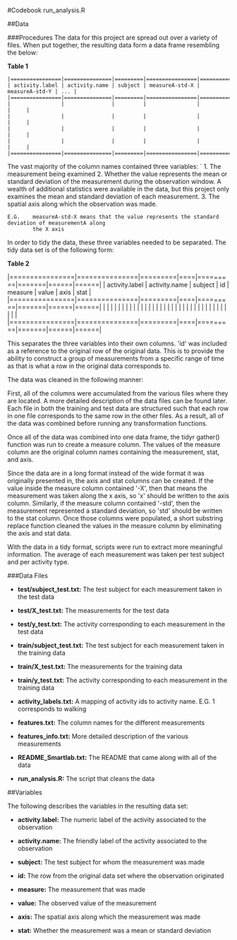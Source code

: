 #Codebook
run_analysis.R

##Data

###Procedures
The data for this project are spread out over a variety of files. When put together, the resulting data
form a data frame resembling the below:

**Table 1**
```
|================|===============|=========|================|================|=====|
| activity.label | activity.name | subject | measureA-std-X | measureA-std-Y | ... |
|================|===============|=========|================|================|=====|
|                |               |         |                |                |     |
|                |               |         |                |                |     |             
|                |               |         |                |                |     |             
|                |               |         |                |                |     |             
|================|===============|=========|================|================|=====|
```
The vast majority of the column names contained three variables:
`
	1. The measurement being examined
	2. Whether the value represents the mean or standard deviation of the measurement during the observation 
	window. A wealth of additional statistics were available in the data, but this project only examines the
	mean and standard deviation of each measurement.
	3. The spatial axis along which the observation was made.

	E.G. 	measureA-std-X means that the value represents the standard deviation of measurementA along 
			the X axis

In order to tidy the data, these three variables needed to be separated. The tidy data set is of
the following form:

**Table 2**

|================|===============|=========|====|=========|=======|======|======|
| activity.label | activity.name | subject | id | measure | value | axis | stat |
|================|===============|=========|====|=========|=======|======|======|
|                |               |         |    |         |       |      |      |
|                |               |         |    |         |       |      |      |
|                |               |         |    |         |       |      |      |
|                |               |         |    |         |       |      |      |
|================|===============|=========|====|=========|=======|======|======|

This separates the three variables into their own columns. 'id' was included as a reference to the original
row of the original data. This is to provide the ability to construct a group of measurements from a specific
range of time as that is what a row in the original data corresponds to.

The data was cleaned in the following manner:

First, all of the columns were accumulated from the various files where they are located. A more detailed 
description of the data files can be found later. Each file in both the training and test data are structured
such that each row in one file corresponds to the same row in the other files. As a result, all of the data was 
combined before running any transformation functions. 

Once all of the data was combined into one data frame, the tidyr gather() function was run to create a measure 
column. The values of the measure column are the original column names containing the measurement, stat, and 
axis. 

Since the data are in a long format instead of the wide format it was originally presented in, the axis and stat
columns can be created. If the value inside the measure column contained '-X', then that means the 
measurement was taken along the x axis, so 'x' should be written to the axis column. Similarly, if the 
measure column contained '-std', then the measurement represented a standard deviation, so 'std' should be 
written to the stat column. Once those columns were populated, a short substring replace function cleaned
the values in the measure column by eliminating the axis and stat data.

With the data in a tidy format, scripts were run to extract more meaningful information. The average of each
measurement was taken per test subject and per activity type.

###Data Files
* **test/subject_test.txt:**
	The test subject for each measurement taken in the test data

* **test/X_test.txt:**
	The measurements for the test data

* **test/y_test.txt:**
	The activity corresponding to each measurement in the test data

* **train/subject_test.txt:**
	The test subject for each measurement taken in the training data

* **train/X_test.txt:**
	The measurements for the training data

* **train/y_test.txt:**
	The activity corresponding to each measurement in the training data

* **activity_labels.txt:**
	A mapping of activity ids to activity name. E.G. 1 corresponds to walking

* **features.txt:**
	The column names for the different measurements

* **features_info.txt:**
	More detailed description of the various measurements

* **README_Smartlab.txt:**
	The README that came along with all of the data

* **run_analysis.R:**
	The script that cleans the data

##Variables

The following describes the variables in the resulting data set:

* **activity.label:**
	The numeric label of the activity associated to the observation

* **activity.name:**
	The friendly label of the activity associated to the observation

* **subject:**
	The test subject for whom the measurement was made

* **id:**
	The row from the original data set where the observation originated

* **measure:**
	The measurement that was made 

* **value:**
	The observed value of the measurement

* **axis:**
	The spatial axis along which the measurement was made

* **stat:**
	Whether the measurement was a mean or standard deviation


